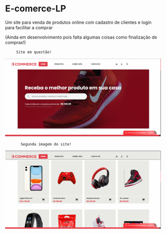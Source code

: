 # E-comerce-LP
Um site para venda de produtos online com cadastro de clientes e login para facilitar a comprar


(Ainda em desenvolvimento pois falta algumas coisas como finalização de compras!)

         Site em questão!
  <img src="part1.jpeg" alt="foto do site">

           Segunda imagem do site!
  <img src="part2.jpeg" alt="foto do site">
